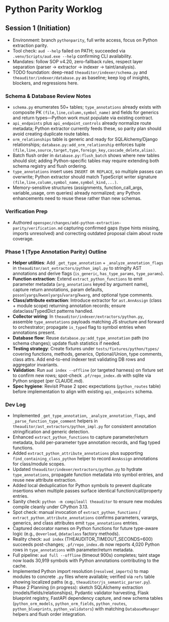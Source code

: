 # Python Parity Worklog

## Session 1 (Initiation)
- Environment: branch `pythonparity`, full write access, focus on Python extraction parity.
- Tool check: `aud --help` failed on PATH; succeeded via `.venv/Scripts/aud.exe --help` confirming CLI availability.
- Mandates: follow SOP v4.20, zero-fallback rules, respect layer separation (parser → extractor → indexer → taint/analysis).
- TODO foundation: deep-read `theauditor/indexer/schema.py` and `theauditor/indexer/database.py` as baseline; keep log of insights, blockers, and regressions here.

### Schema & Database Review Notes
- `schema.py` enumerates 50+ tables; `type_annotations` already exists with composite PK `(file,line,column,symbol_name)` and fields for generics and return types—Python work must populate via existing contract.
- `api_endpoints` plus `api_endpoint_controls` already normalize route metadata; Python extractor currently feeds these, so parity plan should avoid creating duplicate route tables.
- `orm_relationships` table is generic and ready for SQLAlchemy/Django relationships; `database.py:add_orm_relationship` enforces tuple `(file,line,source,target,type,foreign_key,cascade_delete,alias)`.
- Batch flush order in `database.py:flush_batch` shows where new tables should slot; adding Python-specific tables may require extending both schema registry and flush ordering.
- `type_annotations` insert uses `INSERT OR REPLACE`, so multiple passes can overwrite; Python extractor should match TypeScript writer signature `(file,line,column,symbol_name,symbol_kind,...)`.
- Memory-sensitive structures (assignments, function_call_args, variable_usage, orm queries) already normalized; any Python enhancements need to reuse these rather than new schemas.

### Verification Prep
- Authored `openspec/changes/add-python-extraction-parity/verification.md` capturing confirmed gaps (type hints missing, imports unresolved) and correcting outdated proposal claim about route coverage.

### Phase 1 (Type Annotation Parity) Outline
- **Helper utilities**: Add `_get_type_annotation` + `_analyze_annotation_flags` in `theauditor/ast_extractors/python_impl.py` to stringify AST annotations and derive flags (`is_generic`, `has_type_params`, `type_params`).
- **Function extraction**: Extend `extract_python_functions` to emit parameter metadata (`arg_annotations` keyed by argument name), capture return annotations, param defaults, `posonlyargs`/`kwonlyargs`/`vararg`/`kwarg`, and optional type comments.
- **Class/attribute extraction**: Introduce extractor for `ast.AnnAssign` (class + module scope) returning annotation records; ensure dataclass/TypedDict patterns handled.
- **Collector wiring**: In `theauditor/indexer/extractors/python.py`, assemble `type_annotations` payloads matching JS structure and forward to orchestrator; propagate `is_typed` flag to symbol entries when annotations present.
- **Database flow**: Reuse `database.py:add_type_annotation` path (no schema changes); update flush statistics if needed.
- **Testing strategy**: Create fixtures under `tests/fixtures/python/types/` covering functions, methods, generics, Optional/Union, type comments, class attrs. Add end-to-end indexer test validating DB rows and aggregator invariants.
- **Validation**: Run `aud index --offline` (or targeted harness) on fixture set to confirm new rows; spot-check `.pf/repo_index.db` with sqlite via Python snippet (per CLAUDE.md).
- **Spec hygiene**: Revisit Phase 2 spec expectations (`python_routes` table) before implementation to align with existing `api_endpoints` schema.

### Dev Log
- Implemented `_get_type_annotation`, `_analyze_annotation_flags`, and `_parse_function_type_comment` helpers in `theauditor/ast_extractors/python_impl.py` for consistent annotation stringification and generic detection.
- Enhanced `extract_python_functions` to capture parameter/return metadata, build per-parameter type annotation records, and flag typed functions.
- Added `extract_python_attribute_annotations` plus supporting `find_containing_class_python` helper to record `AnnAssign` annotations for class/module scopes.
- Updated `theauditor/indexer/extractors/python.py` to hydrate `type_annotations`, propagate function metadata into symbol entries, and reuse new attribute extraction.
- Added local deduplication for Python symbols to prevent duplicate insertions when multiple passes surface identical function/call/property entries.
- Sanity check: `python -m compileall theauditor` to ensure new modules compile cleanly under CPython 3.13.
- Spot check: manual invocation of `extract_python_functions` / `extract_python_attribute_annotations` confirms parameters, varargs, generics, and class attributes emit `type_annotations` entries.
- Captured decorator names on Python functions for future type-aware logic (e.g., `@overload`, `@dataclass` factory methods).
- Reality check: `aud index` (THEAUDITOR_TIMEOUT_SECONDS=600) succeeds post-changes; `.pf/repo_index.db` now reports 4,020 Python rows in `type_annotations` with parameter/return metadata.
- Full pipeline: `aud full --offline` (timeout 900s) completes; taint stage now loads 30,919 symbols with Python annotations contributing to the cache.
- Implemented Python import resolution (`resolved_imports`) to map modules to concrete `.py` files where available; verified via `refs` table showing localized paths (e.g., `theauditor/js_semantic_parser.py`).
- Phase 2 Planning (in progress): sketch SQLAlchemy extraction (models/fields/relationships), Pydantic validator harvesting, Flask blueprint registry, FastAPI dependency capture, and new schema tables (`python_orm_models`, `python_orm_fields`, `python_routes`, `python_blueprints`, `python_validators`) with matching `DatabaseManager` helpers and flush order integration.
